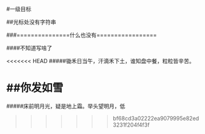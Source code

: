 #一级目标

##光标处没有字符串

###===============什么也没有=================


####不知道写啥了


<<<<<<< HEAD
#####锄禾日当午，汗滴禾下土，谁知盘中餐，粒粒皆辛苦。


##你发如雪
=======
#####床前明月光，疑是地上霜。举头望明月，低
>>>>>>> bf68cd3a02222ea9079995e82ed3231f204f4f3f
